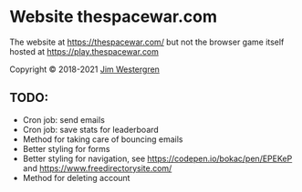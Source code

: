 # Website thespacewar.com
The website at https://thespacewar.com/ but not the browser game itself hosted at https://play.thespacewar.com

Copyright © 2018-2021 [Jim Westergren](https://www.jimwestergren.com/about-me-jim-westergren/)

## TODO:
- Cron job: send emails
- Cron job: save stats for leaderboard
- Method for taking care of bouncing emails
- Better styling for forms
- Better styling for navigation, see https://codepen.io/bokac/pen/EPEKeP and https://www.freedirectorysite.com/
- Method for deleting account
